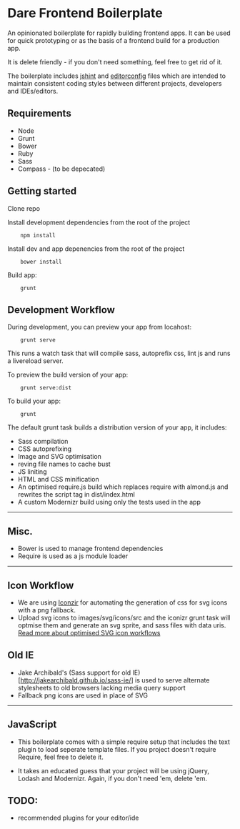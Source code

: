 Dare Frontend Boilerplate
==========================

An opinionated boilerplate for rapidly building frontend apps. It can be used for quick prototyping or as the basis of a frontend build for a production app.

It is delete friendly - if you don't need something, feel free to get rid of it.

The boilerplate includes [jshint](http://www.jshint.com/) and [editorconfig](http://editorconfig.org/) files which are intended to maintain consistent coding styles between different projects, developers and IDEs/editors.

## Requirements

* Node
* Grunt
* Bower
* Ruby
* Sass
* Compass - (to be depecated)

## Getting started

Clone repo

Install development dependencies from the root of the project

        npm install


Install dev and app depenencies from the root of the project

        bower install


Build app:

        grunt

## Development Workflow

During development, you can preview your app from locahost:

        grunt serve


This runs a watch task that will compile sass, autoprefix css, lint js and runs a livereload server.

To preview the build version of your app:

        grunt serve:dist


To build your app:

        grunt


The default grunt task builds a distribution version of your app, it includes:

* Sass compilation
* CSS autoprefixing
* Image and SVG optimisation
* reving file names to cache bust
* JS liniting
* HTML and CSS minification
* An optimised require.js build which replaces require with almond.js and rewrites the script tag in dist/index.html
* A custom Modernizr build using only the tests used in the app

* * *

## Misc.

* Bower is used to manage frontend dependencies
* Require is used as a js module loader

* * *

## Icon Workflow

* We are using [Iconzir](https://github.com/jkphl/grunt-iconizr) for automating the generation of css for svg icons with a png fallback.
* Upload svg icons to images/svg/icons/src and the iconizr grunt task will optmise them and generate an svg sprite, and sass files with data uris. [Read more about optimised SVG icon workflows](http://www.wearejh.com/design/svg-icon-sprites-optimized-workflow/)

## Old IE

- Jake Archibald's (Sass support for old IE)[http://jakearchibald.github.io/sass-ie/] is used to serve alternate stylesheets to old browsers lacking media query support
- Fallback png icons are used in place of SVG

* * *

## JavaScript

- This boilerplate comes with a simple require setup that includes the text plugin to load seperate template files. If you project doesn't require Require, feel free to delete it.

- It takes an educated guess that your project will be using jQuery, Lodash and Modernizr. Again, if you don't need 'em, delete 'em.

## TODO:

- recommended plugins for your editor/ide






